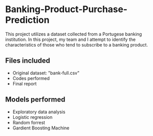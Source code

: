 # Banking-Product-Purchase-Prediction

This project utilizes a dataset collected from a Portugese banking institution. In this project, my team and I attempt to identify the characteristics of those who tend to subscribe to a banking product.


Files included
----------------------
  - Original dataset: "bank-full.csv"
  - Codes performed
  - Final report


Models performed
----------------------
  - Exploratory data analysis
  - Logistic regression
  - Random forrest
  - Gardient Boosting Machine

